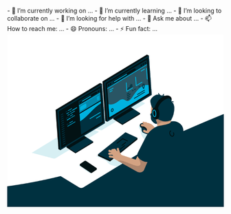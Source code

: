 <p float="left">
    <a>
 - 🔭 I’m currently working on ...
- 🌱 I’m currently learning ...
- 👯 I’m looking to collaborate on ...
- 🤔 I’m looking for help with ...
- 💬 Ask me about ...
- 📫 How to reach me: ...
- 😄 Pronouns: ...
- ⚡ Fun fact: ... 
  </a>
  <img src="code.gif" alt="Alt Text" style="width:100%;height:400px; vertical-align: middle;">
</p>


